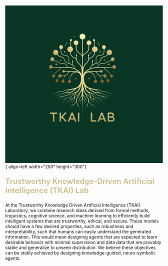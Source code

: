 ![lab-logo](assets/images/lab-logo.png){ align=left width="250" height="300"}

<!-- # Trustworthy Knowledge-Driven Artificial Intelligence (TKAI) Lab -->
<p style="color: #CFC493; font-size: 24px; font-weight: bold;">Trustworthy Knowledge-Driven Artificial Intelligence (TKAI) Lab</p>

At the Trustworthy Knowledge Driven Artificial Intelligence (TKAI) Laboratory,
we combine research ideas derived from formal methods, linguistics, cognitive
science, and machine learning to efficiently build intelligent systems that are
trustworthy, ethical, and secure. These models should have a few desired
properties, such as robustness and interpretability, such that humans can
easily understand the generated information. This would mean designing agents
that are expected to learn desirable behavior with minimal supervision and data
data that are provably stable and generalize to unseen distribution. We believe
these objectives can be stably achieved by designing knowledge-guided,
neuro-symbolic agents.